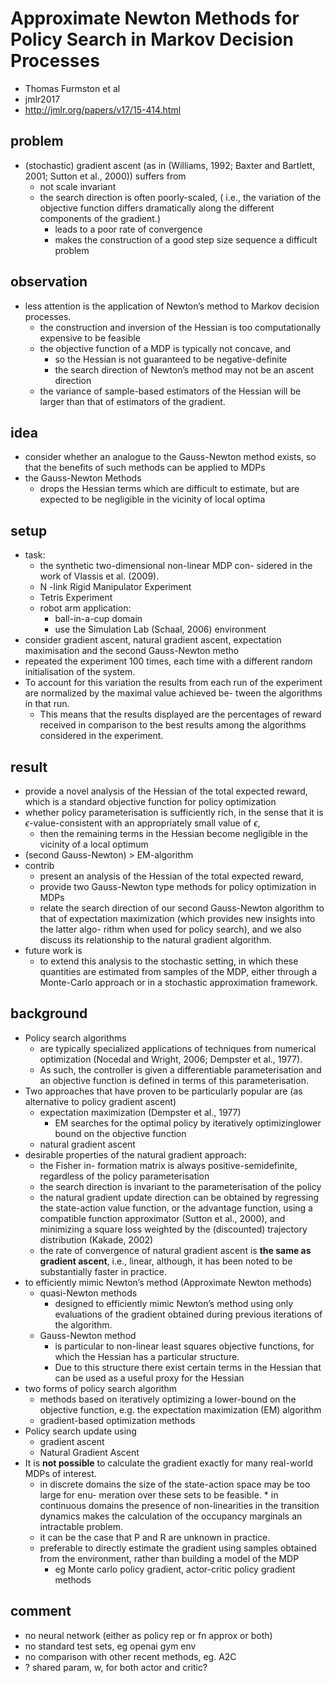 # Approximate Newton Methods for Policy Search in Markov Decision Processes
* Thomas Furmston et al
* jmlr2017
* http://jmlr.org/papers/v17/15-414.html

## problem
* (stochastic) gradient ascent
  (as in (Williams, 1992; Baxter and Bartlett, 2001; Sutton et al., 2000))
  suffers from
  * not scale invariant
  * the search direction is often poorly-scaled,
    ( i.e., the variation of the
    objective function differs dramatically along the different components of the gradient.)
    * leads to a poor rate of convergence
    * makes the construction of a good step size sequence a difficult problem

## observation
* less attention is the application of Newton’s method to Markov decision processes.
  * the construction and inversion of the Hessian is too computationally expensive to be feasible
  * the objective function of a MDP is typically not concave, and
    * so the Hessian is not guaranteed to be negative-definite
    * the search direction of Newton’s method may not be an ascent direction
  * the variance of sample-based estimators of the Hessian will be larger than
    that of estimators of the gradient.

## idea
* consider whether an analogue to the Gauss-Newton
  method exists, so that the benefits of such methods can be applied to MDPs
* the Gauss-Newton Methods
  * drops the Hessian terms which are difficult to estimate, but
    are expected to be negligible in the vicinity of local optima

## setup
* task:
  * the synthetic two-dimensional non-linear MDP con-
    sidered in the work of Vlassis et al. (2009).
  * N -link Rigid Manipulator Experiment
  * Tetris Experiment
  * robot arm application:
    * ball-in-a-cup domain
    * use the Simulation Lab (Schaal, 2006) environment
* consider gradient ascent, natural gradient ascent,
  expectation maximisation and the second Gauss-Newton metho
* repeated the experiment 100 times, each time
  with a different random initialisation of the system.
* To account for this variation the
  results from each run of the experiment are normalized by the maximal value achieved be-
  tween the algorithms in that run.
  * This means that the results displayed are the percentages
    of reward received in comparison to the best results among the algorithms considered in the experiment.

## result
* provide a novel analysis of the Hessian of the total expected reward,
  which is a standard objective function for policy optimization
* whether policy parameterisation is sufficiently rich, in the sense that
  it is $\epsilon$-value-consistent with
  an appropriately small value of $\epsilon$,
  * then the remaining terms in the Hessian become negligible in the vicinity of a local optimum
* (second Gauss-Newton) > EM-algorithm
* contrib
  * present an analysis of the Hessian of the total expected reward,
  * provide two Gauss-Newton type methods for policy optimization in MDPs
  * relate the search direction of our second Gauss-Newton algorithm to
    that of expectation maximization (which provides new insights into the latter algo-
    rithm when used for policy search), and we also discuss its relationship to the natural
    gradient algorithm.
* future work is
  * to extend this analysis to the stochastic
    setting, in which these quantities are estimated from samples of the MDP, either through a
    Monte-Carlo approach or in a stochastic approximation framework.

## background
* Policy search algorithms
  * are typically specialized applications of techniques from numerical optimization
    (Nocedal and Wright, 2006; Dempster et al., 1977).
  * As such, the controller is given a differentiable parameterisation and
    an objective function is defined in terms of this parameterisation.
* Two approaches that have proven to be particularly popular are
  (as alternative to policy gradient ascent)
  * expectation maximization (Dempster et al., 1977)
    * EM searches for the optimal policy by iteratively optimizinglower bound on the objective function
  * natural gradient ascent
* desirable properties of the natural gradient approach:
  * the Fisher in- formation matrix is always positive-semidefinite, regardless of the policy parameterisation
  * the search direction is invariant to the parameterisation of the policy
  * the natural gradient update direction
    can be obtained by regressing the state-action value function, or the advantage function,
    using a compatible function approximator (Sutton et al., 2000), and minimizing a square
    loss weighted by the (discounted) trajectory distribution (Kakade, 2002)
  * the rate of convergence of natural gradient ascent
    is **the same as gradient ascent**, i.e., linear, although,
    it has been noted to be substantially faster in practice.
* to efficiently mimic Newton’s method (Approximate Newton methods)
  * quasi-Newton methods
    * designed to efficiently mimic Newton’s method using only evaluations of
      the gradient obtained during previous iterations of the algorithm.
  * Gauss-Newton method
    * is particular to non-linear least squares objective functions, for which the Hessian has a particular structure.
    * Due to this structure there exist certain terms in the Hessian that can be used as a useful proxy for the Hessian
* two forms of policy search algorithm
  * methods based on iteratively optimizing a lower-bound on the objective function,
    e.g. the expectation maximization (EM) algorithm
  * gradient-based optimization methods
* Policy search update using
  * gradient ascent
  * Natural Gradient Ascent
* It is **not possible** to calculate the gradient exactly for
  many real-world MDPs of interest.
  * in discrete domains the size of the state-action space may be too large for enu- meration over these sets to be feasible.   * in continuous domains the presence of non-linearities in the transition dynamics makes
    the calculation of the occupancy marginals an intractable problem.
  * it can be the case that P and R are unknown in practice.
  * preferable to directly estimate the gradient using samples obtained from the environment,
    rather than building a model of the MDP
    * eg Monte carlo policy gradient, actor-critic policy gradient methods

## comment
* no neural network (either as policy rep or fn approx or both)
* no standard test sets, eg openai gym env
* no comparison with other recent methods, eg. A2C
* ? shared param, w, for both actor and critic?

